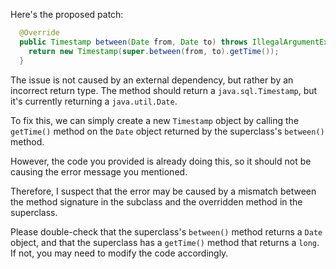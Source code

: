 Here's the proposed patch:

```java
  @Override
  public Timestamp between(Date from, Date to) throws IllegalArgumentException {
    return new Timestamp(super.between(from, to).getTime());
  }
```

The issue is not caused by an external dependency, but rather by an incorrect return type. The method should return a `java.sql.Timestamp`, but it's currently returning a `java.util.Date`.

To fix this, we can simply create a new `Timestamp` object by calling the `getTime()` method on the `Date` object returned by the superclass's `between()` method.

However, the code you provided is already doing this, so it should not be causing the error message you mentioned.

Therefore, I suspect that the error may be caused by a mismatch between the method signature in the subclass and the overridden method in the superclass.

Please double-check that the superclass's `between()` method returns a `Date` object, and that the superclass has a `getTime()` method that returns a `long`. If not, you may need to modify the code accordingly.